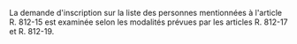 La demande d'inscription sur la liste des personnes mentionnées à l'article R. 812-15 est examinée selon les modalités prévues par les articles R. 812-17 et R. 812-19.

